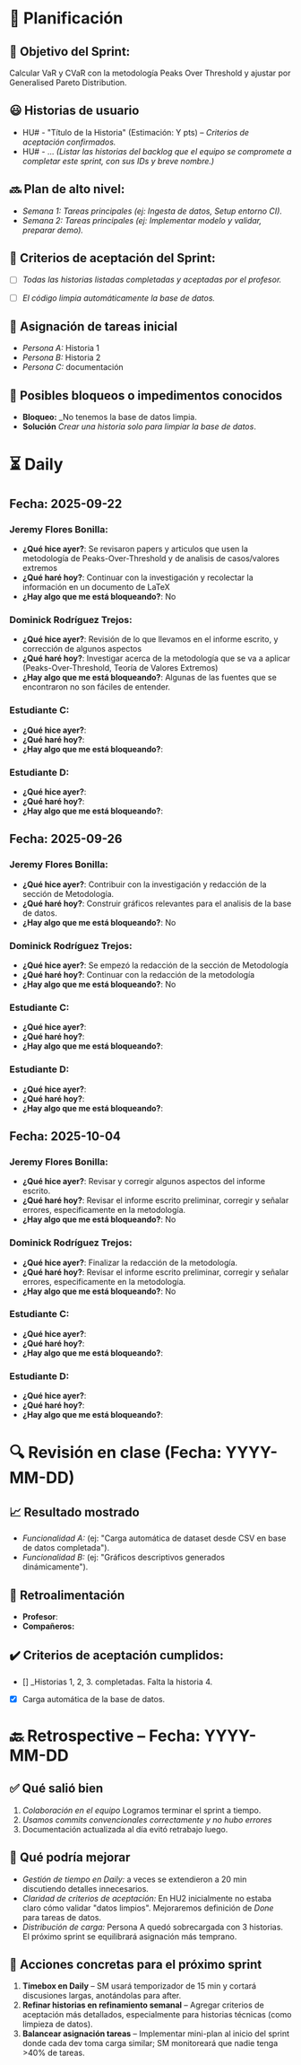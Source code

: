 # 📆  Planificación

## 🎯  Objetivo del Sprint:

Calcular VaR y CVaR con la metodología Peaks Over Threshold y ajustar por Generalised Pareto Distribution.

## 😃  Historias de usuario

- HU# - "Título de la Historia" (Estimación: Y pts) – *Criterios de aceptación confirmados.*
- HU# - ...
*(Listar las historias del backlog que el equipo se compromete a completar este sprint, con sus IDs y breve nombre.)*



## 🔜  Plan de alto nivel:
- *Semana 1:* _Tareas principales (ej: Ingesta de datos, Setup entorno CI)._
- *Semana 2:* _Tareas principales (ej: Implementar modelo y validar, preparar demo)._


## 🥇  Criterios de aceptación del Sprint:
- [ ] _Todas las historias listadas completadas y aceptadas por el profesor._
- [ ] _El código limpia automáticamente la base de datos._


## 📌  Asignación de tareas inicial
- *Persona A:* Historia 1
- *Persona B:* Historia 2
- *Persona C:* documentación

## 🚫 Posibles bloqueos o impedimentos conocidos

- **Bloqueo:** _No tenemos la base de datos limpia.
- **Solución** _Crear una historia solo para limpiar la base de datos_.




# ⏳  Daily

##  Fecha: 2025-09-22

### Jeremy Flores Bonilla:
- **¿Qué hice ayer?**: Se revisaron papers y articulos que usen la metodología de Peaks-Over-Threshold y de analisis de casos/valores extremos
- **¿Qué haré hoy?**: Continuar con la investigación y recolectar la información en un documento de LaTeX
- **¿Hay algo que me está bloqueando?**: No

### Dominick Rodríguez Trejos:
- **¿Qué hice ayer?**: Revisión de lo que llevamos en el informe escrito, y corrección de algunos aspectos
- **¿Qué haré hoy?**: Investigar acerca de la metodología que se va a aplicar (Peaks-Over-Threshold, Teoría de Valores Extremos)
- **¿Hay algo que me está bloqueando?**: Algunas de las fuentes que se encontraron no son fáciles de entender.

### Estudiante C:
- **¿Qué hice ayer?**:
- **¿Qué haré hoy?**:
- **¿Hay algo que me está bloqueando?**:

### Estudiante D:
- **¿Qué hice ayer?**:
- **¿Qué haré hoy?**:
- **¿Hay algo que me está bloqueando?**:

##  Fecha: 2025-09-26

### Jeremy Flores Bonilla:
- **¿Qué hice ayer?**: Contribuir con la investigación y redacción de la sección de Metodología.
- **¿Qué haré hoy?**: Construir gráficos relevantes para el analisis de la base de datos.
- **¿Hay algo que me está bloqueando?**: No

### Dominick Rodríguez Trejos:
- **¿Qué hice ayer?**: Se empezó la redacción de la sección de Metodología
- **¿Qué haré hoy?**: Continuar con la redacción de la metodología
- **¿Hay algo que me está bloqueando?**: No

### Estudiante C:
- **¿Qué hice ayer?**:
- **¿Qué haré hoy?**:
- **¿Hay algo que me está bloqueando?**:

### Estudiante D:
- **¿Qué hice ayer?**:
- **¿Qué haré hoy?**:
- **¿Hay algo que me está bloqueando?**:

##  Fecha: 2025-10-04

### Jeremy Flores Bonilla:
- **¿Qué hice ayer?**: Revisar y corregir algunos aspectos del informe escrito.
- **¿Qué haré hoy?**: Revisar el informe escrito preliminar, corregir y señalar errores, especificamente en la metodología.
- **¿Hay algo que me está bloqueando?**: No

### Dominick Rodríguez Trejos:
- **¿Qué hice ayer?**: Finalizar la redacción de la metodología.
- **¿Qué haré hoy?**: Revisar el informe escrito preliminar, corregir y señalar errores, especificamente en la metodología.
- **¿Hay algo que me está bloqueando?**: No

### Estudiante C:
- **¿Qué hice ayer?**:
- **¿Qué haré hoy?**:
- **¿Hay algo que me está bloqueando?**:

### Estudiante D:
- **¿Qué hice ayer?**:
- **¿Qué haré hoy?**:
- **¿Hay algo que me está bloqueando?**:

# 🔍   Revisión en clase (Fecha: YYYY-MM-DD)

## 📈  Resultado mostrado

- *Funcionalidad A:* (ej: "Carga automática de dataset desde CSV en base de datos completada").
- *Funcionalidad B:* (ej: "Gráficos descriptivos generados dinámicamente").


## :arrows_counterclockwise:  Retroalimentación

- **Profesor**:
- **Compañeros:**


## ✔️  Criterios de aceptación cumplidos:
- [] _Historias 1, 2, 3. completadas. Falta la historia 4.
- [x] Carga automática de la base de datos.


# 🔙  Retrospective – Fecha: YYYY-MM-DD

## :white_check_mark: Qué salió bien
1.  _Colaboración en el equipo_ Logramos terminar el sprint a tiempo.
1.  _Usamos commits convencionales correctamente y no hubo errores_
1.  Documentación actualizada al día evitó retrabajo luego.



## :no_good: Qué podría mejorar

- _Gestión de tiempo en Daily:_ a veces se extendieron a 20 min discutiendo detalles innecesarios.
- _Claridad de criterios de aceptación:_ En HU2 inicialmente no estaba claro cómo validar "datos limpios". Mejoraremos definición de *Done* para tareas de datos.
- _Distribución de carga:_ Persona A quedó sobrecargada con 3 historias. El próximo sprint se equilibrará asignación más temprano.


## :pencil: Acciones concretas  para el próximo sprint
1. **Timebox en Daily** – SM usará temporizador de 15 min y cortará discusiones largas, anotándolas para after.
2. **Refinar historias en refinamiento semanal** – Agregar criterios de aceptación más detallados, especialmente para historias técnicas (como limpieza de datos).
3. **Balancear asignación tareas** – Implementar mini-plan al inicio del sprint donde cada dev toma carga similar; SM monitoreará que nadie tenga >40% de tareas.
